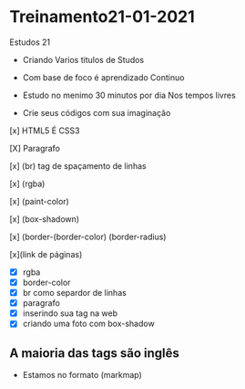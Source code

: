 # Treinamento21-01-2021

 Estudos 21

- Criando Varios titulos de Studos
  
- Com base de foco é aprendizado Continuo

- Estudo no menimo 30 minutos por dia Nos tempos livres

- Crie seus códigos com sua imaginação

[x] HTML5 É CSS3

[X] Paragrafo

[x] (br) tag de spaçamento de linhas

[x] (rgba)

[x] (paint-color)

[x]  (box-shadown)

[x] (border-(border-color) (border-radius)
  
[x](link de páginas)

- [x] rgba
- [x] border-color
- [x]  br como separdor de linhas
- [x]  paragrafo
- [x] inserindo sua tag na web
- [x] criando uma foto com box-shadow

## A maioria das tags são inglês

- Estamos no formato (markmap)
